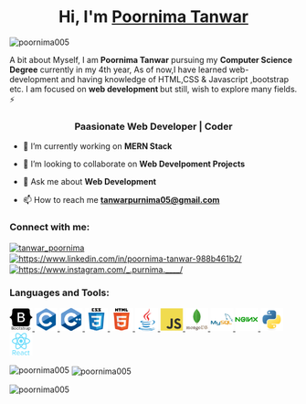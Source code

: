 <h1 align="center" >Hi, I'm <a href="https://www.linkedin.com/in/poornima-tanwar-988b461b2/" target="_blank"> Poornima Tanwar </a></h1>

<p align="left"> <img src="https://komarev.com/ghpvc/?username=poornima005&label=Profile%20views&color=0e75b6&style=flat" alt="poornima005" /> </p>

A bit about Myself, I am <b>Poornima Tanwar</b> pursuing my <b>Computer Science Degree</b> currently in my 4th year, As of now,I have learned web-development and having knowledge of HTML,CSS & Javascript ,bootstrap etc. I am focused on <b>web development </b> but still, wish to explore many fields. ⚡

<h3 align="center"> Paasionate Web Developer | Coder </h3>

- 🔭 I’m currently working on **MERN Stack**

- 👯 I’m looking to collaborate on **Web Develpoment Projects**

- 💬 Ask me about **Web Development**

- 📫 How to reach me **tanwarpurnima05@gmail.com**

<h3 align="left">Connect with me:</h3>
<p align="left">
<a href="https://twitter.com/tanwar_poornima" target="blank"><img align="center" src="https://raw.githubusercontent.com/rahuldkjain/github-profile-readme-generator/master/src/images/icons/Social/twitter.svg" alt="tanwar_poornima" height="30" width="40" /></a>
<a href="https://linkedin.com/in/https://www.linkedin.com/in/poornima-tanwar-988b461b2/" target="blank"><img align="center" src="https://raw.githubusercontent.com/rahuldkjain/github-profile-readme-generator/master/src/images/icons/Social/linked-in-alt.svg" alt="https://www.linkedin.com/in/poornima-tanwar-988b461b2/" height="30" width="40" /></a>
<a href="https://instagram.com/https://www.instagram.com/_.purnima.____/" target="blank"><img align="center" src="https://raw.githubusercontent.com/rahuldkjain/github-profile-readme-generator/master/src/images/icons/Social/instagram.svg" alt="https://www.instagram.com/_.purnima.____/" height="30" width="40" /></a>
</p>

<h3 align="left">Languages and Tools:</h3>
<p align="left"> <a href="https://getbootstrap.com" target="_blank" rel="noreferrer"> <img src="https://raw.githubusercontent.com/devicons/devicon/master/icons/bootstrap/bootstrap-plain-wordmark.svg" alt="bootstrap" width="40" height="40"/> </a> <a href="https://www.cprogramming.com/" target="_blank" rel="noreferrer"> <img src="https://raw.githubusercontent.com/devicons/devicon/master/icons/c/c-original.svg" alt="c" width="40" height="40"/> </a> <a href="https://www.w3schools.com/cpp/" target="_blank" rel="noreferrer"> <img src="https://raw.githubusercontent.com/devicons/devicon/master/icons/cplusplus/cplusplus-original.svg" alt="cplusplus" width="40" height="40"/> </a> <a href="https://www.w3schools.com/css/" target="_blank" rel="noreferrer"> <img src="https://raw.githubusercontent.com/devicons/devicon/master/icons/css3/css3-original-wordmark.svg" alt="css3" width="40" height="40"/> </a> <a href="https://www.w3.org/html/" target="_blank" rel="noreferrer"> <img src="https://raw.githubusercontent.com/devicons/devicon/master/icons/html5/html5-original-wordmark.svg" alt="html5" width="40" height="40"/> </a> <a href="https://www.java.com" target="_blank" rel="noreferrer"> <img src="https://raw.githubusercontent.com/devicons/devicon/master/icons/java/java-original.svg" alt="java" width="40" height="40"/> </a> <a href="https://developer.mozilla.org/en-US/docs/Web/JavaScript" target="_blank" rel="noreferrer"> <img src="https://raw.githubusercontent.com/devicons/devicon/master/icons/javascript/javascript-original.svg" alt="javascript" width="40" height="40"/> </a> <a href="https://www.mongodb.com/" target="_blank" rel="noreferrer"> <img src="https://raw.githubusercontent.com/devicons/devicon/master/icons/mongodb/mongodb-original-wordmark.svg" alt="mongodb" width="40" height="40"/> </a> <a href="https://www.mysql.com/" target="_blank" rel="noreferrer"> <img src="https://raw.githubusercontent.com/devicons/devicon/master/icons/mysql/mysql-original-wordmark.svg" alt="mysql" width="40" height="40"/> </a> <a href="https://www.nginx.com" target="_blank" rel="noreferrer"> <img src="https://raw.githubusercontent.com/devicons/devicon/master/icons/nginx/nginx-original.svg" alt="nginx" width="40" height="40"/> </a> <a href="https://www.python.org" target="_blank" rel="noreferrer"> <img src="https://raw.githubusercontent.com/devicons/devicon/master/icons/python/python-original.svg" alt="python" width="40" height="40"/> </a> <a href="https://reactjs.org/" target="_blank" rel="noreferrer"> <img src="https://raw.githubusercontent.com/devicons/devicon/master/icons/react/react-original-wordmark.svg" alt="react" width="40" height="40"/> </a> </p>

<p><img align="left" src="https://github-readme-stats.vercel.app/api/top-langs?username=poornima005&show_icons=true&locale=en&layout=compact" alt="poornima005" /></p>

<p>&nbsp;<img align="center" src="https://github-readme-stats.vercel.app/api?username=poornima005&show_icons=true&locale=en" alt="poornima005" /></p>

<p><img align="center" src="https://github-readme-streak-stats.herokuapp.com/?user=poornima005&" alt="poornima005" /></p>
